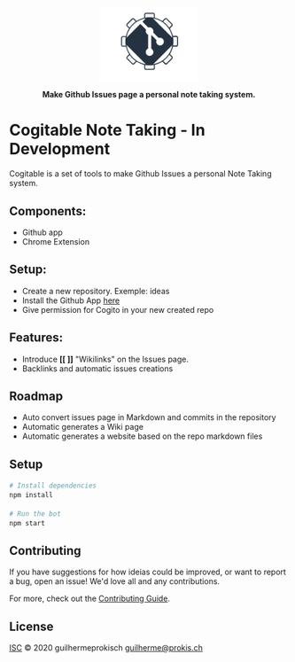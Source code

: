<!-- Please be careful editing the below HTML, as GitHub is quite jk with anything that looks like an HTML tag in GitHub Flavored Markdown. -->
<p align="center">
  <img width="35%" src="assets/logo.png"  alt="Banner">
</p>
<p align="center">
  <b>Make Github Issues page a personal note taking system.</b>
</p>


# Cogitable Note Taking - In Development 
Cogitable is a set of tools to make Github Issues a personal Note Taking system. 

## Components:

 - Github app 
 - Chrome Extension

## Setup:

 - Create a new repository. Exemple: ideas
 - Install the Github App [here](https://github.com/apps/cogitable)
 - Give permission for Cogito in your new created repo


## Features:

- Introduce  **[[ ]]** "Wikilinks" on the Issues page.
- Backlinks and automatic issues creations


## Roadmap

- Auto convert issues page in Markdown and commits in the repository
- Automatic generates a Wiki page  
- Automatic generates a website  based on the repo markdown files

## Setup

```sh
# Install dependencies
npm install

# Run the bot
npm start
```

## Contributing

If you have suggestions for how ideias could be improved, or want to report a bug, open an issue! We'd love all and any contributions.

For more, check out the [Contributing Guide](CONTRIBUTING.md).

## License

[ISC](LICENSE) © 2020 guilhermeprokisch <guilherme@prokis.ch>
